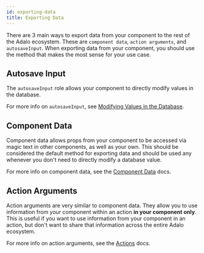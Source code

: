 ```yaml
---
id: exporting-data
title: Exporting Data
---
```


There are 3 main ways to export data from your component to the rest of the Adalo ecosystem. These are `component data`, `action arguments`, and `autosaveInput`. When exporting data from your component, you should use the method that makes the most sense for your use case.

## Autosave Input

The `autosaveInput` role allows your component to directly modify values in the database.

For more info on `autosaveInput`, see [Modifying Values in the Database](/docs/interactions/modifying-database-values).

## Component Data

Component data allows props from your component to be accessed via magic text in other components, as well as your own. This should be considered the default method for exporting data and should be used any whenever you don't need to directly modify a database value.

For more info on component data, see the [Component Data](/docs/interactions/component-data) docs.

## Action Arguments

Action arguments are very similar to component data. They allow you to use information from your component within an action **in your component only**. This is useful if you want to use information from your component in an action, but don't want to share that information across the entire Adalo ecosystem.

For more info on action arguments, see the [Actions](/docs/interactions/actions) docs.
